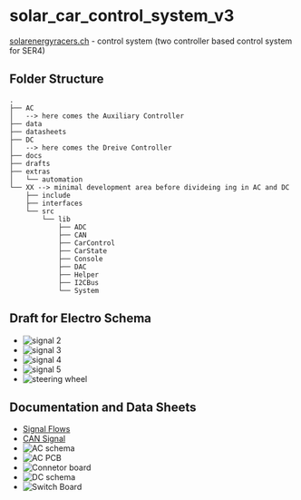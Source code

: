 # solar_car_control_system_v3

[solarenergyracers.ch](https://www.solarenergyracers.ch) - control system (two controller based control system for SER4)

## Folder Structure

```Text
.
├── AC
│   --> here comes the Auxiliary Controller
├── data
├── datasheets
├── DC
│   --> here comes the Dreive Controller
├── docs
├── drafts
├── extras
│   └── automation
└── XX --> minimal development area before divideing ing in AC and DC
    ├── include
    ├── interfaces
    └── src
        └── lib
            ├── ADC
            ├── CAN
            ├── CarControl
            ├── CarState
            ├── Console
            ├── DAC
            ├── Helper
            ├── I2CBus
            └── System
```

## Draft for Electro Schema

- ![signal 2](drafts/signal-2022-10-04-140540_002.jpeg)
- ![signal 3](drafts/signal-2022-10-04-140540_003.jpeg)
- ![signal 4](drafts/signal-2022-10-04-140540_004.jpeg)
- ![signal 5](drafts/signal-2022-10-04-140540_005.jpeg)
- ![steering wheel](drafts/SteeringWheel-v0_20221016.png)

## Documentation and Data Sheets

- [Signal Flows](docs/SignalFlows.md)
- [CAN Signal](docs/CAN_Signals.md)
- ![AC schema](docs/AC_Sheet_1_2022-11-20.svg)
- ![AC PCB](docs/AC_PCB_2022-11-20.svg)
- ![Connetor board](docs/MOSFET_Sheet_1_2022-11-20.svg)
- ![DC schema](docs/DC_Sheet_1_2022-11-20.svg)
- ![Switch Board](docs/SwitchBoard_2022-11-20.svg)

